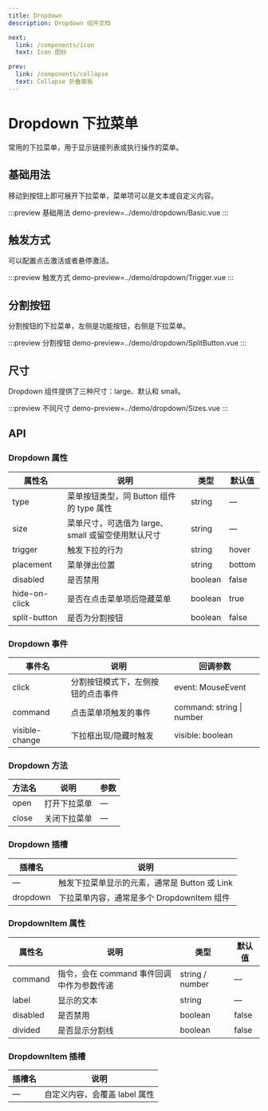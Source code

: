 ```yaml
---
title: Dropdown
description: Dropdown 组件文档

next:
  link: /components/icon
  text: Icon 图标

prev:
  link: /components/collapse
  text: Collapse 折叠面板
---
```


# Dropdown 下拉菜单

常用的下拉菜单，用于显示链接列表或执行操作的菜单。

## 基础用法

移动到按钮上即可展开下拉菜单，菜单项可以是文本或自定义内容。

:::preview 基础用法
demo-preview=../demo/dropdown/Basic.vue
:::

## 触发方式

可以配置点击激活或者悬停激活。

:::preview 触发方式
demo-preview=../demo/dropdown/Trigger.vue
:::

## 分割按钮

分割按钮的下拉菜单，左侧是功能按钮，右侧是下拉菜单。

:::preview 分割按钮
demo-preview=../demo/dropdown/SplitButton.vue
:::

## 尺寸

Dropdown 组件提供了三种尺寸：large、默认和 small。

:::preview 不同尺寸
demo-preview=../demo/dropdown/Sizes.vue
:::

## API

### Dropdown 属性

| 属性名        | 说明                                               | 类型    | 默认值 |
| ------------- | -------------------------------------------------- | ------- | ------ |
| type          | 菜单按钮类型，同 Button 组件的 type 属性           | string  | —      |
| size          | 菜单尺寸，可选值为 large、small 或留空使用默认尺寸 | string  | —      |
| trigger       | 触发下拉的行为                                     | string  | hover  |
| placement     | 菜单弹出位置                                       | string  | bottom |
| disabled      | 是否禁用                                           | boolean | false  |
| hide-on-click | 是否在点击菜单项后隐藏菜单                         | boolean | true   |
| split-button  | 是否为分割按钮                                     | boolean | false  |

### Dropdown 事件

| 事件名         | 说明                               | 回调参数                  |
| -------------- | ---------------------------------- | ------------------------- |
| click          | 分割按钮模式下，左侧按钮的点击事件 | event: MouseEvent         |
| command        | 点击菜单项触发的事件               | command: string \| number |
| visible-change | 下拉框出现/隐藏时触发              | visible: boolean          |

### Dropdown 方法

| 方法名 | 说明         | 参数 |
| ------ | ------------ | ---- |
| open   | 打开下拉菜单 | —    |
| close  | 关闭下拉菜单 | —    |

### Dropdown 插槽

| 插槽名   | 说明                                          |
| -------- | --------------------------------------------- |
| —        | 触发下拉菜单显示的元素，通常是 Button 或 Link |
| dropdown | 下拉菜单内容，通常是多个 DropdownItem 组件    |

### DropdownItem 属性

| 属性名   | 说明                                      | 类型            | 默认值 |
| -------- | ----------------------------------------- | --------------- | ------ |
| command  | 指令，会在 command 事件回调中作为参数传递 | string / number | —      |
| label    | 显示的文本                                | string          | —      |
| disabled | 是否禁用                                  | boolean         | false  |
| divided  | 是否显示分割线                            | boolean         | false  |

### DropdownItem 插槽

| 插槽名 | 说明                          |
| ------ | ----------------------------- |
| —      | 自定义内容，会覆盖 label 属性 |
